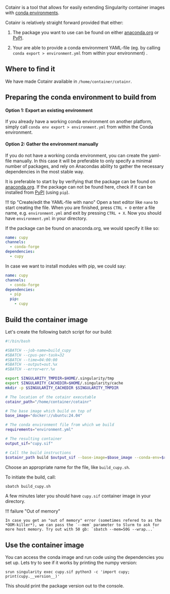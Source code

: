 
Cotainr is a tool that allows for easily extending Singularity container images with [conda environments](https://www.anaconda.com/docs/tools/working-with-conda/environments).

Cotainr is relatively straight forward provided that either:

  1) The package you want to use can be found on either [anaconda.org](https://anaconda.org/) or [PyPI](https://pypi.org/).

  2) Your are able to provide a conda environment YAML-file (eg. by calling `conda export > environment.yml` from within your environment) .


## Where to find it

We have made Cotainr available in `/home/container/cotainr`.

## Preparing the conda environment to build from

#### Option 1: Export an existing environment
If you already have a working conda environment on another platform, simply call `conda env export > environment.yml` from within the Conda environment.

#### Option 2: Gather the environment manually

If you do not have a working conda environment, you can create the yaml-file manually. In this case it will be preferable to only specify a minimal number of packages, and rely on Anacondas ability to gather the necessary dependencies in the most stable way.

It is preferable to start by by verifying that the package can be found on [anaconda.org](https://anaconda.org/). If the package can not be found here, check if it can be installed from [PyPI](https://pypi.org/) (using `pip`).

!!! tip "Create/edit the YAML-file with nano"
    Open a text editor like `nano` to start creating the file. When you are finished, press `CTRL + O` enter a file name, e.g. `environment.yml` and exit by pressing `CTRL + X`. Now you should have `environment.yml` in your directory. 

If the package can be found on anaconda.org, we would specify it like so:

```yml
name: cupy
channels:
  - conda-forge
dependencies:
  - cupy
```
In case we want to install modules with pip, we could say:

```yml
name: cupy
channels:
  - conda-forge
dependencies:
  - pip
  pip:
    - cupy
```

## Build the container image

Let's create the following batch script for our build:


```bash
#!/bin/bash

#SBATCH --job-name=build_cupy
#SBATCH --cpus-per-task=32
#SBATCH --time=04:00:00
#SBATCH --output=out.%x
#SBATCH --error=err.%x

export SINGULARITY_TMPDIR=$HOME/.singularity/tmp
export SINGULARITY_CACHEDIR=$HOME/.singularity/cache
mkdir -p $SINGULARITY_CACHEDIR $SINGULARITY_TMPDIR

# The location of the cotainr executable
cotainr_path="/home/container/cotainr"

# The base image which build on top of
base_image="docker://ubuntu:24.04"

# The conda environment file from which we build
requirements="environment.yml"

# The resulting container
output_sif="cupy.sif"

# Call the build instructions
$cotainr_path build $output_sif --base-image=$base_image --conda-env=$requirements --accept-licenses
```

Choose an appropriate name for the file, like `build_cupy.sh`.

To initiate the build, call:

```bash
sbatch build_cupy.sh
```

A few minutes later you should have `cupy.sif` container image in your directory.

!!! failure "Out of memory"

    In case you get an "out of memory" error (sometimes refered to as the *OOM-killer*), we can pass the `--mem` parameter to Slurm to ask for more host memory. Try out with 50 gb: `sbatch --mem=50G --wrap...`

## Use the container image

You can access the conda image and run code using the dependencies you set up. Lets try to see if it works by printing the numpy version:
```
srun singularity exec cupy.sif python3 -c 'import cupy; print(cupy.__version__)'
```

This should print the package version out to the console.
